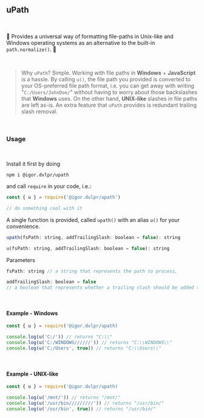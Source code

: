 ## uPath

<br>

🎍 Provides a universal way of formatting file-paths in Unix-like and Windows operating systems as an alternative to the built-in `path.normalize()`. 🧬

<br>

> Why `uPath`? Simple. Working with file paths in **Windows** + **JavaScript** is a hassle. By calling `u()`, the file path you provided is converted to your OS-preferred file path format, i.e. you can get away with writing "`C:/Users/JohnDoe/`" without having to worry about those backslashes that **Windows** uses. On the other hand, **UNIX-like** slashes in file paths are left as-is. An extra feature that `uPath` provides is redundant trailing slash removal.

<br>

### Usage

<br>

Install it first by doing

```shell
npm i @igor.dvlpr/upath
```

and call `require` in your code, i.e.:

```js
const { u } = require('@igor.dvlpr/upath')

// do something cool with it
```

A single function is provided, called `upath()` with an alias `u()` for your convenience.

```js
upath(fsPath: string, addTrailingSlash: boolean = false): string

u(fsPath: string, addTrailingSlash: boolean = false): string
```

Parameters

```js
fsPath: string // a string that represents the path to process,

addTrailingSlash: boolean = false
// a boolean that represents whether a trailing slash should be added to the fsPath or not
```

<br>

#### Example - Windows

```js
const { u } = require('@igor.dvlpr/upath)

console.log(u('C:/')) // returns "C:\\"
console.log(u('C:/WINDOWS//////')) // returns "C:\\WINDOWS\\"
console.log(u('C:/Users', true)) // returns "C:\\Users\\"
```

<br>

#### Example - UNIX-like

```js
const { u } = require('@igor.dvlpr/upath)

console.log(u('/mnt/')) // returns "/mnt/"
console.log(u('/usr/bin/////////')) // returns "/usr/bin/"
console.log(u('/usr/bin', true)) // returns "/usr/bin/"
```
